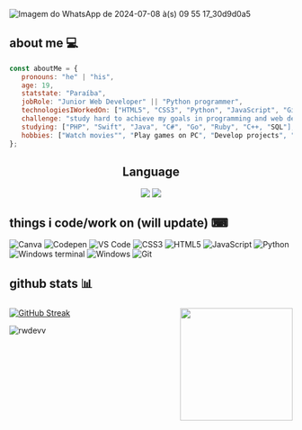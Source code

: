 <p align="center">

   ![Imagem do WhatsApp de 2024-07-08 à(s) 09 55 17_30d9d0a5](https://github.com/user-attachments/assets/da5bbe54-49a5-4e19-a257-7bc431fcf2f6)


</p> 



<h2>about me 💻</h2>

```javascript
const aboutMe = {
   pronouns: "he" | "his",
   age: 19,
   statstate: "Paraíba",
   jobRole: "Junior Web Developer" || "Python programmer",
   technologiesIWorkedOn: ["HTML5", "CSS3", "Python", "JavaScript", "Git"],
   challenge: "study hard to achieve my goals in programming and web development",
   studying: ["PHP", "Swift", "Java", "C#", "Go", "Ruby", "C++, "SQL"],
   hobbies: ["Watch movies"", "Play games on PC", "Develop projects", "Study"]
};
```

<h2 align="center">Language</h2>
<div align="center">
  
[![](https://img.shields.io/badge/ENGLISH-active-cyan.svg)](#)
[![](https://img.shields.io/badge/PORTUGUESE-active-white.svg)](./dist/pt-br/README.md)
</div>



###

<h2>things i code/work on (will update) ⌨</h2>
<p>
<img alt="Canva" src="https://img.shields.io/badge/Canva-%2300C4CC.svg?style=for-the-badge&logo=Canva&logoColor=white" />
<img alt="Codepen" src="https://img.shields.io/badge/Codepen-000000?style=for-the-badge&logo=codepen&logoColor=white" />
<img alt="VS Code" src="https://img.shields.io/badge/Visual%20Studio%20Code-0078d7.svg?style=for-the-badge&logo=visual-studio-code&logoColor=white" />
<img alt="CSS3" src="https://img.shields.io/badge/css3-%231572B6.svg?style=for-the-badge&logo=css3&logoColor=white" />
<img alt="HTML5" src="https://img.shields.io/badge/html5-%23E34F26.svg?style=for-the-badge&logo=html5&logoColor=white" />
<img alt="JavaScript" src="https://img.shields.io/badge/javascript-%23323330.svg?style=for-the-badge&logo=javascript&logoColor=%23F7DF1E" />
<img alt="Python" src="https://img.shields.io/badge/python-3670A0?style=for-the-badge&logo=python&logoColor=ffdd54" />
<img alt="Windows terminal" src="https://img.shields.io/badge/Windows%20Terminal-%234D4D4D.svg?style=for-the-badge&logo=windows-terminal&logoColor=white" />
<img alt="Windows" src="https://img.shields.io/badge/Windows-0078D6?style=for-the-badge&logo=windows&logoColor=white" />
<img alt="Git" src="https://img.shields.io/badge/git-%23F05033.svg?style=for-the-badge&logo=git&logoColor=white" />
</p>

<h2>github stats 📊</h2>
<span align="left">

###

<img align="right" height="200" src="https://www.icegif.com/wp-content/uploads/2024/03/icegif.gif"  />

   <a href="https://github.com/rwdevv/rwdevv">
  <img align="center" src="https://streak-stats.demolab.com?user=rwdevv&theme=graywhite&locale=pt_BR&mode=weekly" alt="GitHub Streak"/a>
</a>


<p align="left"> <img src="https://komarev.com/ghpvc/?username=rwdevv&label=Profile%20views&color=0e75b6&style=flat" alt="rwdevv" /> </p>

